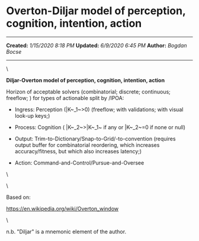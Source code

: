 Overton-Diljar model of perception, cognition, intention, action
================================================================

  -------------- ---------------------
  **Created:**   *1/15/2020 8:18 PM*
  **Updated:**   *6/9/2020 6:45 PM*
  **Author:**    *Bogdan Bocse*
  -------------- ---------------------

\

**Diljar-Overton model of perception, cognition, intention, action**

Horizon of acceptable solvers (combinatorial; discrete; continuous;
freeflow; ) for types of actionable split by /IPOA:

-   Ingress: Perception (\|K~\_1~\>0) (freeflow; with validations; with
    visual look-up keys;)

-   Process: Cognition ( \|K~\_2~\>\|K~\_1~ if any or \|K~\_2~=0 if none
    or null)

-   Output: Trim-to-Dictionary/Snap-to-Grid/-to-convention (requires
    output buffer for combinatorial reordering, which increases
    accuracy/fitness, but which also increases latency;)

-   Action: Command-and-Control/Pursue-and-Oversee

\

\

Based on:

<https://en.wikipedia.org/wiki/Overton_window>

\

n.b. \"Diljar\" is a mnemonic element of the author.

 
